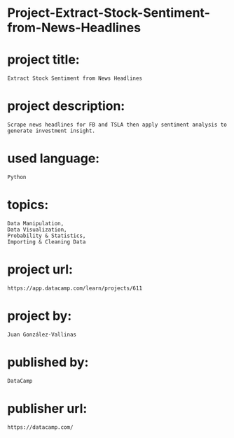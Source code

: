 # Project-Extract-Stock-Sentiment-from-News-Headlines

# project title:

    Extract Stock Sentiment from News Headlines

# project description:

    Scrape news headlines for FB and TSLA then apply sentiment analysis to generate investment insight.

# used language:

    Python

# topics:

    Data Manipulation,
    Data Visualization,
    Probability & Statistics,
    Importing & Cleaning Data

# project url:

    https://app.datacamp.com/learn/projects/611

# project by:

    Juan González-Vallinas

# published by:

    DataCamp

# publisher url:

    https://datacamp.com/
